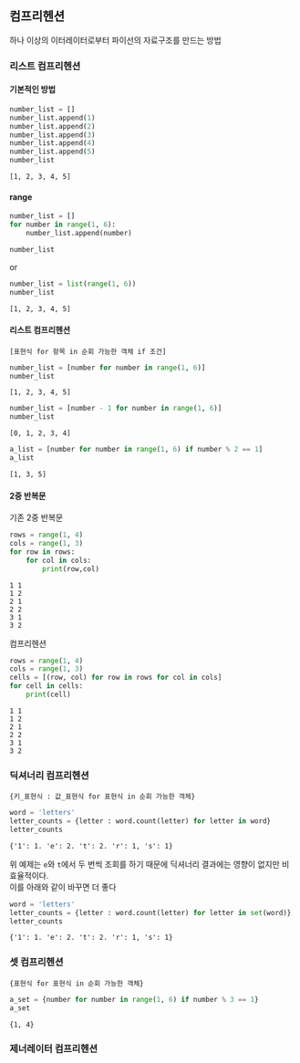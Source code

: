 ## 컴프리헨션
하나 이상의 이터레이터로부터 파이선의 자료구조를 만드는 방법

### 리스트 컴프리헨션
#### 기본적인 방법
```python
number_list = []
number_list.append(1)
number_list.append(2)
number_list.append(3)
number_list.append(4)
number_list.append(5)
number_list
```
`[1, 2, 3, 4, 5]`

#### range
```python
number_list = []
for number in range(1, 6):
    number_list.append(number)

number_list
```

or

```python
number_list = list(range(1, 6))
number_list
```
`[1, 2, 3, 4, 5]`

#### 리스트 컴프리헨션  
`[표현식 for 항목 in 순회 가능한 객체 if 조건]`
```python
number_list = [number for number in range(1, 6)]
number_list
```
`[1, 2, 3, 4, 5]`
```python
number_list = [number - 1 for number in range(1, 6)]
number_list
```
`[0, 1, 2, 3, 4]`
```python
a_list = [number for number in range(1, 6) if number % 2 == 1]
a_list
```
`[1, 3, 5]`

#### 2중 반복문
기존 2중 반복문
```python
rows = range(1, 4)
cols = range(1, 3)
for row in rows:
    for col in cols:
        print(row,col)
```
```
1 1
1 2
2 1
2 2
3 1
3 2
```
컴프리헨션
```python
rows = range(1, 4)
cols = range(1, 3)
cells = [(row, col) for row in rows for col in cols]
for cell in cells:
    print(cell)
```
```
1 1
1 2
2 1
2 2
3 1
3 2
```

### 딕셔너리 컴프리헨션
`{키_표현식 : 값_표현식 for 표현식 in 순회 가능한 객체}`
```python
word = 'letters'
letter_counts = {letter : word.count(letter) for letter in word}
letter_counts
```
`{'1': 1. 'e': 2. 't': 2. 'r': 1, 's': 1}`

위 예제는 `e`와 `t`에서 두 번씩 조회를 하기 때문에 딕셔너리 결과에는 영향이 없지만 비 효율적이다.  
이를 아래와 같이 바꾸면 더 좋다

```python
word = 'letters'
letter_counts = {letter : word.count(letter) for letter in set(word)}
letter_counts
```
`{'1': 1. 'e': 2. 't': 2. 'r': 1, 's': 1}`

### 셋 컴프리헨션
`{표현식 for 표현식 in 순회 가능한 객체}`
```python
a_set = {number for number in range(1, 6) if number % 3 == 1}
a_set
```
`{1, 4}`

### 제너레이터 컴프리헨션
